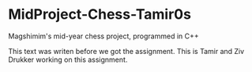 # MidProject-Chess-Tamir0s
Magshimim's mid-year chess project, programmed in C++

This text was writen before we got the assignment.
This is Tamir and Ziv Drukker working on this assignment.